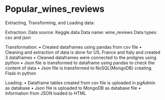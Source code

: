 # Popular_wines_reviews
Extracting, Transforming, and Loading data:

Extraction:
Data source: Keggle.data
Data name: wine_reviews
Data types: csv and json

Transformation:
•	Created dataframes using pandas from csv file
•	Cleaning and extraction of data is done for US, France and Italy and created 3 dataframes
•	Cleaned dataframes were connected to the protgres using python
•	Json file is transformed to dataframe using pandas to check the content of data
•	Json file is transformed to NoSQL(MongoDB) creating Flask in python

Loading:
•	Dataframe tables created from csv file is uploaded in pgAdmin as database
•	Json file is uploaded to MongoDB as database file
•	Information from JSON loaded to HTML

